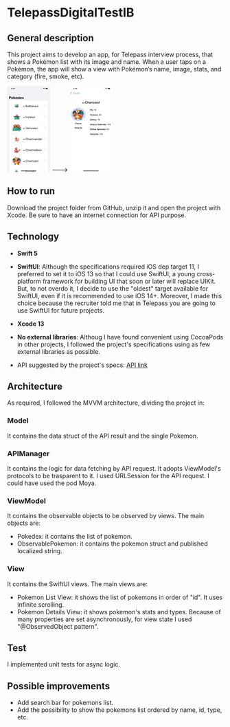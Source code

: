 # TelepassDigitalTestIB

## General description

This project aims to develop an app, for Telepass interview process, that shows a Pokémon list with its image and name.
When a user taps on a Pokémon, the app will show a view with Pokémon’s name, image, stats, and category (fire, smoke, etc).

<img src="images/screenshot_home.png" width="100" height="200"> ---> <img src="images/screenshot_details.png" width="100" height="200">

## How to run

Download the project folder from GitHub, unzip it and open the project with Xcode.
Be sure to have an internet connection for API purpose.

## Technology

- **Swift 5**

- **SwiftUI**: Although the specifications required iOS dep target 11, I preferred to set it to iOS 13 so that I could use SwiftUI, a young cross-platform framework for building UI that soon or later will replace UIKit. 
But, to not overdo it, I decide to use the "oldest" target available for SwiftUI, even if it is recommended to use iOS 14+.
Moreover, I made this choice because the recruiter told me that in Telepass you are going to use SwiftUI for future projects.

- **Xcode 13**

- **No external libraries**: Althoug I have found convenient using CocoaPods in other projects, I followed the project's specifications using as few external libraries as possible.

- API suggested by the project's specs: [API link](https://pokeapi.co/)

## Architecture
As required, I followed the MVVM architecture, dividing the project in:

### Model
It contains the data struct of the API result and the single Pokemon.

### APIManager
It contains the logic for data fetching by API request. It adopts ViewModel's protocols to be trasparent to it.
I used URLSession for the API request. I could have used the pod Moya.

### ViewModel
It contains the observable objects to be observed by views. The main objects are:
- Pokedex: it contains the list of pokemon.
- ObservablePokemon: it contains the pokemon struct and published localized string.

### View
It contains the SwiftUI views. The main views are:
- Pokemon List View: it shows the list of pokemons in order of "id". It uses infinite scrolling.
- Pokemon Details View: it shows pokemon's stats and types.
Because of many properties are set asynchronously, for view state I used "@ObservedObject pattern". 

## Test
I implemented unit tests for async logic.

## Possible improvements
- Add search bar for pokemons list.
- Add the possibility to show the pokemons list ordered by name, id, type, etc.

